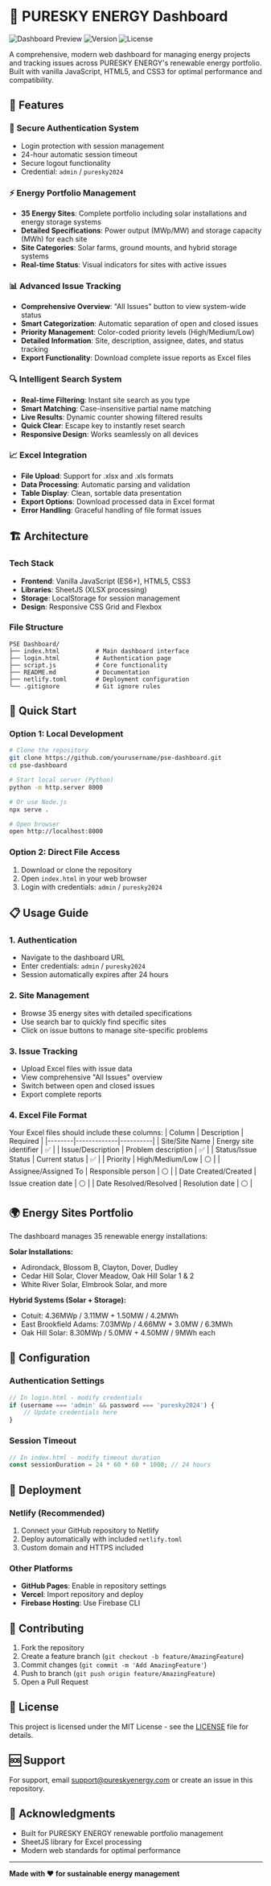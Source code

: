 # 🌟 PURESKY ENERGY Dashboard

![Dashboard Preview](https://img.shields.io/badge/Status-Active-brightgreen) ![Version](https://img.shields.io/badge/Version-2.0-blue) ![License](https://img.shields.io/badge/License-MIT-yellow)

A comprehensive, modern web dashboard for managing energy projects and tracking issues across PURESKY ENERGY's renewable energy portfolio. Built with vanilla JavaScript, HTML5, and CSS3 for optimal performance and compatibility.

## 🚀 Features

### 🔐 **Secure Authentication System**
- Login protection with session management
- 24-hour automatic session timeout
- Secure logout functionality
- Credential: `admin` / `puresky2024`

### ⚡ **Energy Portfolio Management**
- **35 Energy Sites**: Complete portfolio including solar installations and energy storage systems
- **Detailed Specifications**: Power output (MWp/MW) and storage capacity (MWh) for each site
- **Site Categories**: Solar farms, ground mounts, and hybrid storage systems
- **Real-time Status**: Visual indicators for sites with active issues

### 📊 **Advanced Issue Tracking**
- **Comprehensive Overview**: "All Issues" button to view system-wide status
- **Smart Categorization**: Automatic separation of open and closed issues
- **Priority Management**: Color-coded priority levels (High/Medium/Low)
- **Detailed Information**: Site, description, assignee, dates, and status tracking
- **Export Functionality**: Download complete issue reports as Excel files

### 🔍 **Intelligent Search System**
- **Real-time Filtering**: Instant site search as you type
- **Smart Matching**: Case-insensitive partial name matching
- **Live Results**: Dynamic counter showing filtered results
- **Quick Clear**: Escape key to instantly reset search
- **Responsive Design**: Works seamlessly on all devices

### 📈 **Excel Integration**
- **File Upload**: Support for .xlsx and .xls formats
- **Data Processing**: Automatic parsing and validation
- **Table Display**: Clean, sortable data presentation
- **Export Options**: Download processed data in Excel format
- **Error Handling**: Graceful handling of file format issues

## 🏗️ **Architecture**

### **Tech Stack**
- **Frontend**: Vanilla JavaScript (ES6+), HTML5, CSS3
- **Libraries**: SheetJS (XLSX processing)
- **Storage**: LocalStorage for session management
- **Design**: Responsive CSS Grid and Flexbox

### **File Structure**
```
PSE Dashboard/
├── index.html          # Main dashboard interface
├── login.html          # Authentication page
├── script.js           # Core functionality
├── README.md           # Documentation
├── netlify.toml        # Deployment configuration
└── .gitignore          # Git ignore rules
```

## 🚀 **Quick Start**

### **Option 1: Local Development**
```bash
# Clone the repository
git clone https://github.com/yourusername/pse-dashboard.git
cd pse-dashboard

# Start local server (Python)
python -m http.server 8000

# Or use Node.js
npx serve .

# Open browser
open http://localhost:8000
```

### **Option 2: Direct File Access**
1. Download or clone the repository
2. Open `index.html` in your web browser
3. Login with credentials: `admin` / `puresky2024`

## 📋 **Usage Guide**

### **1. Authentication**
- Navigate to the dashboard URL
- Enter credentials: `admin` / `puresky2024`
- Session automatically expires after 24 hours

### **2. Site Management**
- Browse 35 energy sites with detailed specifications
- Use search bar to quickly find specific sites
- Click on issue buttons to manage site-specific problems

### **3. Issue Tracking**
- Upload Excel files with issue data
- View comprehensive "All Issues" overview
- Switch between open and closed issues
- Export complete reports

### **4. Excel File Format**
Your Excel files should include these columns:
| Column | Description | Required |
|--------|-------------|----------|
| Site/Site Name | Energy site identifier | ✅ |
| Issue/Description | Problem description | ✅ |
| Status/Issue Status | Current status | ✅ |
| Priority | High/Medium/Low | ⚪ |
| Assignee/Assigned To | Responsible person | ⚪ |
| Date Created/Created | Issue creation date | ⚪ |
| Date Resolved/Resolved | Resolution date | ⚪ |

## 🌍 **Energy Sites Portfolio**

The dashboard manages 35 renewable energy installations:

**Solar Installations:**
- Adirondack, Blossom B, Clayton, Dover, Dudley
- Cedar Hill Solar, Clover Meadow, Oak Hill Solar 1 & 2
- White River Solar, Elmbrook Solar, and more

**Hybrid Systems (Solar + Storage):**
- Cotuit: 4.36MWp / 3.11MW + 1.50MW / 4.2MWh
- East Brookfield Adams: 7.03MWp / 4.66MW + 3.0MW / 6.3MWh
- Oak Hill Solar: 8.30MWp / 5.0MW + 4.50MW / 9MWh each

## 🔧 **Configuration**

### **Authentication Settings**
```javascript
// In login.html - modify credentials
if (username === 'admin' && password === 'puresky2024') {
    // Update credentials here
}
```

### **Session Timeout**
```javascript
// In index.html - modify timeout duration
const sessionDuration = 24 * 60 * 60 * 1000; // 24 hours
```

## 🚀 **Deployment**

### **Netlify (Recommended)**
1. Connect your GitHub repository to Netlify
2. Deploy automatically with included `netlify.toml`
3. Custom domain and HTTPS included

### **Other Platforms**
- **GitHub Pages**: Enable in repository settings
- **Vercel**: Import repository and deploy
- **Firebase Hosting**: Use Firebase CLI

## 🤝 **Contributing**

1. Fork the repository
2. Create a feature branch (`git checkout -b feature/AmazingFeature`)
3. Commit changes (`git commit -m 'Add AmazingFeature'`)
4. Push to branch (`git push origin feature/AmazingFeature`)
5. Open a Pull Request

## 📝 **License**

This project is licensed under the MIT License - see the [LICENSE](LICENSE) file for details.

## 🆘 **Support**

For support, email support@pureskyenergy.com or create an issue in this repository.

## 🙏 **Acknowledgments**

- Built for PURESKY ENERGY renewable portfolio management
- SheetJS library for Excel processing
- Modern web standards for optimal performance

---

**Made with ❤️ for sustainable energy management**

